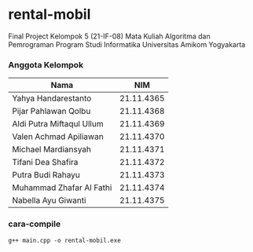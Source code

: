 # rental-mobil
Final Project Kelompok 5 (21-IF-08) Mata Kuliah Algoritma dan Pemrograman Program Studi Informatika Universitas Amikom Yogyakarta 

### Anggota Kelompok
| **Nama** | **NIM** |
|------|-----|
| Yahya Handarestanto | 21.11.4365 |
| Pijar Pahlawan Qolbu | 21.11.4368 |
| Aldi Putra Miftaqul Ullum | 21.11.4369 |
| Valen Achmad Apiliawan | 21.11.4370 |
| Michael Mardiansyah | 21.11.4371 |
| Tifani Dea Shafira | 21.11.4372 |
| Putra Budi Rahayu | 21.11.4373 |
| Muhammad Zhafar Al Fathi | 21.11.4374 |
| Nabella Ayu Giwanti | 21.11.4375 |


### cara-compile
`g++ main.cpp -o rental-mobil.exe`

